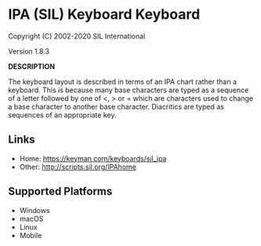 IPA (SIL) Keyboard Keyboard
=====================

Copyright (C) 2002-2020 SIL International

Version 1.8.3

__DESCRIPTION__

The keyboard layout is described in terms of an IPA chart 
rather than a keyboard. This is because many base 
characters are typed as a sequence of a letter followed 
by one of <, > or = which are characters used to change 
a base character to another base character. Diacritics are 
typed as sequences of an appropriate key. 

Links
-----
 * Home: https://keyman.com/keyboards/sil_ipa
 * Other: http://scripts.sil.org/IPAhome

Supported Platforms
-------------------
 * Windows
 * macOS
 * Linux
 * Mobile
 
  